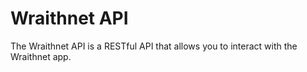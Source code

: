 # Wraithnet API

The Wraithnet API is a RESTful API that allows you to interact with the Wraithnet app.
